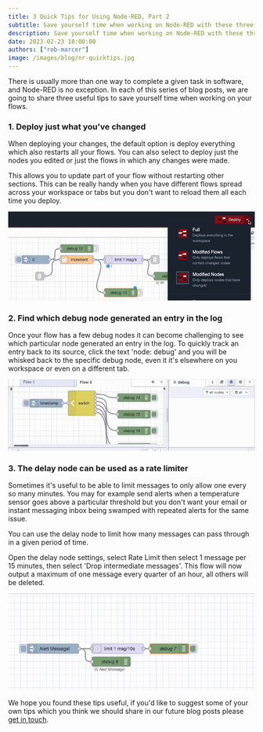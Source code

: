 ```yaml
---
title: 3 Quick Tips for Using Node-RED, Part 2
subtitle: Save yourself time when working on Node-RED with these three tips.
description: Save yourself time when working on Node-RED with these three tips.
date: 2023-02-23 18:00:00
authors: ["rob-marcer"]
image: /images/blog/nr-quicktips.jpg
---
```


There is usually more than one way to complete a given task in software, and Node-RED is no exception. In each of this series of blog posts, we are going to share three useful tips to save yourself time when working on your flows.
<!--more-->

### 1. Deploy just what you've changed

When deploying your changes, the default option is deploy everything which also restarts all your flows. You can also select to deploy just the nodes you edited or just the flows in which any changes were made. 

This allows you to update part of your flow without restarting other sections. This can be really handy when you have different flows spread across your workspace or tabs but you don't want to reload them all each time you deploy.

![Deploying only the changed nodes](./images/deploy.gif "Deploying only the changed nodes")

### 2. Find which debug node generated an entry in the log

Once your flow has a few debug nodes it can become challenging to see which particular node generated an entry in the log. To quickly track an entry back to its source, click the text 'node: debug' and you will be whisked back to the specific debug node, even it it's elsewhere on you workspace or even on a different tab.

![Find the debug node which generated the log line](./images/debug-jump.gif "Find the debug node which generated the log line")

### 3. The delay node can be used as a rate limiter

Sometimes it's useful to be able to limit messages to only allow one every so many minutes. You may for example send alerts when a temperature sensor goes above a particular threshold but you don't want your email or instant messaging inbox being swamped with repeated alerts for the same issue.

You can use the delay node to limit how many messages can pass through in a given period of time.

Open the delay node settings, select Rate Limit then select 1 message per 15 minutes, then select 'Drop intermediate messages'. This flow will now output a maximum of one message every quarter of an hour, all others will be deleted.

![Limit how many alerts are sent](./images/rate-limit.gif "Limit how many alerts are sent")

We hope you found these tips useful, if you'd like to suggest some of your own tips which you think we should share in our future blog posts please [get in touch](mailto:contact@flowforge.com).
